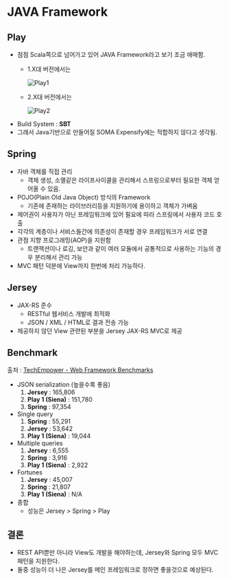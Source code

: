 # JAVA Framework

## Play
* 점점 Scala쪽으로 넘어가고 있어 JAVA Framework라고 보기 조금 애매함.
	* 1.X대 버전에서는
	
		![Play1](https://github.com/devholic/SOMAReport/blob/master/study/resources/javaframework/play1.png)
	* 2.X대 버전에서는
		
		![Play2](https://github.com/devholic/SOMAReport/blob/master/study/resources/javaframework/play2.png)
* Build System : **SBT**
* 그래서 Java기반으로 만들어질 SOMA Expensify에는 적합하지 않다고 생각됨.

## Spring
* 자바 객체를 직접 관리
	* 객체 생성, 소멸같은 라이프사이클을 관리해서 스프링으로부터 필요한 객체 얻어올 수 있음.
* POJO(Plain Old Java Object) 방식의 Framework
	* 기존에 존재하는 라이브러리등을 지원하기에 용이하고 객체가 가벼움
* 제어권이 사용자가 아닌 프레임워크에 있어 필요에 따라 스프링에서 사용자 코드 호출
* 각각의 계층이나 서비스들간에 의존성이 존재할 경우 프레임워크가 서로 연결
* 관점 지향 프로그래밍(AOP)을 지원함
	* 트랜잭션이나 로깅, 보안과 같이 여러 모듈에서 공통적으로 사용하는 기능의 경우 분리해서 관리 가능 
* MVC 패턴 덕분에 View까지 한번에 처리 가능하다.

## Jersey
* JAX-RS 준수
	* RESTful 웹서비스 개발에 최적화
	* JSON / XML / HTML로 결과 전송 가능 
* 제공하지 않던 View 관련된 부분을 Jersey JAX-RS MVC로 제공

## Benchmark
출처 : [TechEmpower - Web Framework Benchmarks](https://www.techempower.com/benchmarks/)

* JSON serialization (높을수록 좋음)
	1. **Jersey** : 165,806
	2. **Play 1 (Siena)** : 151,780
	3. **Spring** : 97,354 
* Single query
	1. **Spring** : 55,291
	2. **Jersey** : 53,642
	3. **Play 1 (Siena)** : 19,044
* Multiple queries
	1. **Jersey** : 6,555
	2. **Spring** : 3,916
	3. **Play 1 (Siena)** : 2,922
* Fortunes
	1. **Jersey** : 45,007
	2. **Spring** : 21,807
	3. **Play 1 (Siena)** : N/A
* 종합
	* 성능은 Jersey > Spring > Play

## 결론
* REST API뿐만 아니라 View도 개발을 해야하는데, Jersey와 Spring 모두 MVC 패턴을 지원한다.
* 둘중 성능이 더 나은 Jersey를 메인 프레임워크로 정하면 좋을것으로 예상된다.